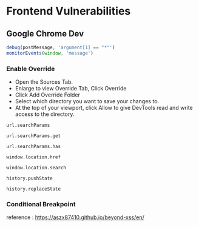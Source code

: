 # Frontend Vulnerabilities


## Google Chrome Dev

```js
debug(postMessage, 'argument[1] == "*"')
monitorEvents(window, 'message')
```


### Enable Override

- Open the Sources Tab.
- Enlarge to view Override Tab, Click Override
- Click Add Override Folder
- Select which directory you want to save your changes to.
- At the top of your viewport, click Allow to give DevTools read and write access to the directory.


```
url.searchParams

url.searchParams.get

url.searchParams.has

window.location.href

window.location.search

history.pushState

history.replaceState
```

### Conditional Breakpoint



reference : https://aszx87410.github.io/beyond-xss/en/